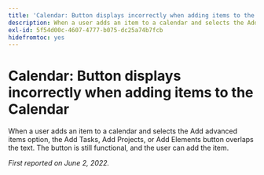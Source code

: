 ```yaml
---
title: 'Calendar: Button displays incorrectly when adding items to the Calendar'
description: When a user adds an item to a calendar and selects the Add advanced items option, the Add Tasks, Add Projects, or Add Elements button overlaps the text. The button is still functional, and the user can add the item.
exl-id: 5f54d00c-4607-4777-b075-dc25a74b7fcb
hidefromtoc: yes
---
```

# Calendar: Button displays incorrectly when adding items to the Calendar

When a user adds an item to a calendar and selects the Add advanced items option, the Add Tasks, Add Projects, or Add Elements button overlaps the text. The button is still functional, and the user can add the item.

_First reported on June 2, 2022._

